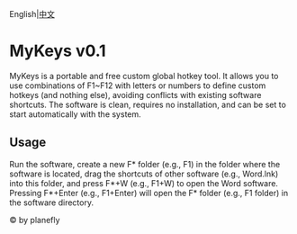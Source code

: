 English|[中文](README.zh-CN.md)

MyKeys v0.1
========

MyKeys is a portable and free custom global hotkey tool. It allows you to use combinations of F1~F12 with letters or numbers to define custom hotkeys (and nothing else), avoiding conflicts with existing software shortcuts. The software is clean, requires no installation, and can be set to start automatically with the system.

Usage
-----

Run the software, create a new F* folder (e.g., F1) in the folder where the software is located, drag the shortcuts of other software (e.g., Word.lnk) into this folder, and press F*+W (e.g., F1+W) to open the Word software. Pressing F*+Enter (e.g., F1+Enter) will open the F* folder (e.g., F1 folder) in the software directory.

© by planefly
